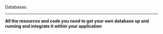 ﻿Databases---**All the resources and code you need to get your own database up and running and integrate it within your application**